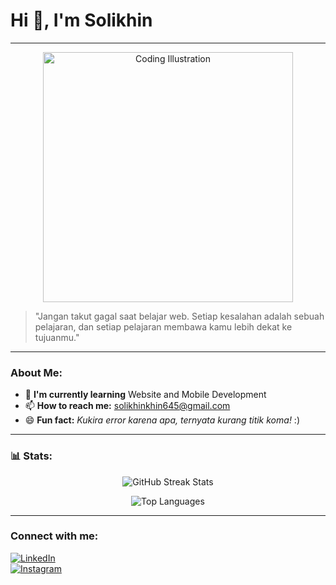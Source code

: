 # Hi 👋, I'm Solikhin  

---

<p align="center">
  <img src="https://user-images.githubusercontent.com/74038190/225813708-98b745f2-7d22-48cf-9150-083f1b00d6c9.gif" alt="Coding Illustration" width="400" />
</p>

> "Jangan takut gagal saat belajar web. Setiap kesalahan adalah sebuah pelajaran, dan setiap pelajaran membawa kamu lebih dekat ke tujuanmu."

---

### About Me:
- 🌱 **I'm currently learning** Website and Mobile Development  
- 📫 **How to reach me:** [solikhinkhin645@gmail.com](mailto:solikhinkhin645@gmail.com)  
- 😄 **Fun fact:** *Kukira error karena apa, ternyata kurang titik koma!* :)

---

### 📊 Stats:

<p align="center">
  <img src="https://github-readme-streak-stats.herokuapp.com/?user=solikhin0433&theme=vue-dark&hide_border=true" alt="GitHub Streak Stats" />
</p>

<p align="center">
  <img src="https://github-readme-stats.vercel.app/api/top-langs/?username=solikhin0433&theme=vue-dark&show_icons=true&hide_border=true&layout=compact" alt="Top Languages" />
</p>

---

### Connect with me:  

[![LinkedIn](https://img.shields.io/badge/-LinkedIn-blue?style=for-the-badge&logo=LinkedIn&logoColor=white)](https://linkedin.com/in/solikhin-khin-03b63b252/)  
[![Instagram](https://img.shields.io/badge/-Instagram-E4405F?style=for-the-badge&logo=instagram&logoColor=white)](https://instagram.com/solikhin168)


